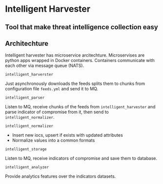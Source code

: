 # Intelligent Harvester

## Tool that make threat intelligence collection easy

## Architechture

Intelligent harvester has microservice arcitechture. Microservises are python apps wrapped in Docker containers. Containers communicate with each other via message queue (NATS).

`intelligent_harverster`

Just asynchronously downloads the feeds splits them to chunks from configuration file `feeds.yml` and send it to MQ.

`intelligent_parser`

Listen to MQ, receive chunks of the feeds from `intelligent_harvester` and parse indicator of compromise from it, then send to `intelligent_normalizer`.

`intelligent_normalizer`

- Insert new iocs, upsert if exists with updated attributes
- Normalize values into a common formats

`intelligent_storage`

Listen to MQ, receive indicators of compromise and save them to database.

`intelligent_analyzer`

Provide analytics features over the indicators datasets.
